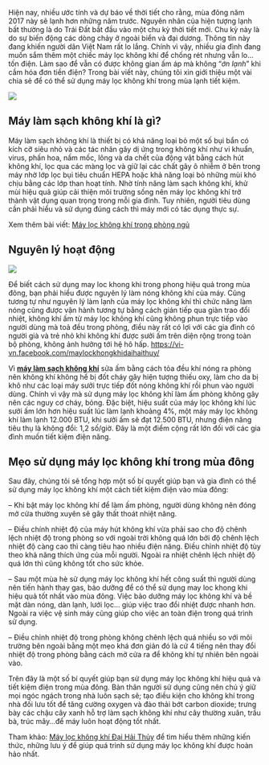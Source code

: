 Hiện nay, nhiều ước tính và dự báo về thời tiết cho rằng, mùa đông năm 2017 này sẽ lạnh hơn những năm trước. Nguyên nhân của hiện tượng lạnh bất thường là do Trái Đất bắt đầu vào một chu kỳ thời tiết mới. Chu kỳ này là do sự biến động các dòng chảy ở ngoài biển và đại dương. Thông tin này đang khiến người dân Việt Nam rất lo lắng. Chính vì vậy, nhiều gia đình đang muốn sắm thêm một chiếc máy lọc không khí để chống rét nhưng vẫn lo… tốn điện. Làm sao để vẫn có được không gian ấm áp mà không “<em>ớn lạnh</em>” khi cầm hóa đơn tiền điện? Trong bài viết này, chúng tôi xin giới thiệu một vài chia sẻ để có thể sử dụng máy lọc không khí trong mùa lạnh tiết kiệm.

<img src="https://user-images.githubusercontent.com/28585732/33167301-b0c1578a-d06f-11e7-8614-06d22084fcb3.jpg" />
<h2>Máy làm sạch không khí là gì?</h2>
Máy làm sạch không khí là thiết bị có khả năng loại bỏ một số bụi bẩn có kích cỡ siêu nhỏ và các tác nhân gây dị ứng trong không khí như vi khuẩn, virus, phấn hoa, nấm mốc, lông và da chết của động vật bằng cách hút không khí, lọc qua các màng lọc và giữ lại các chất gây ô nhiễm ở bên trong máy nhờ lớp lọc bụi tiêu chuẩn HEPA hoặc khả năng loại bỏ những mùi khó chịu bằng các lớp than hoạt tính. Nhờ tính năng làm sạch không khí, khử mùi hiệu quả giúp cải thiện môi trường sống nên máy lọc không khí trở thành vật dụng quan trọng trong mỗi gia đình. Tuy nhiên, người tiêu dùng cần phải hiểu và sử dụng đúng cách thì máy mới có tác dụng thực sự.

Xem thêm bài viết: <a title="Máy lọc không khí trong phòng ngủ" href="https://www.linkedin.com/pulse/may-loc-khong-khi-cho-phong-ngu-dai-hai-thuy/">Máy lọc không khí trong phòng ngủ</a>
<h2>Nguyên lý hoạt động</h2>
<img src="https://user-images.githubusercontent.com/28585732/33167349-e0cafefe-d06f-11e7-825f-573ca4b7b915.jpg" />

Để biết cách sử dụng may loc khong khi trong phong hiệu quả trong mùa đông, bạn phải hiểu được nguyên lý làm nóng không khí của máy. Cũng tương tự như nguyên lý làm lạnh của máy lọc không khí thì chức năng làm nóng cũng được vận hành tương tự bằng cách gián tiếp qua giàn trao đổi nhiệt, không khí ấm từ máy lọc không khí cũng không phun trực tiếp vào người dùng mà toả đều trong phòng, điều này rất có lợi với các gia đình có người già và trẻ nhỏ khi không khí được sưởi ấm trên diện rộng trong toàn bộ phòng, không ảnh hưởng tới hệ hô hấp.
https://vi-vn.facebook.com/maylockhongkhidaihaithuy/

Vì <strong><a title="máy làm sạch không khí" href="">máy làm sạch không khí</a></strong> sửa ấm bằng cách tỏa đều khí nóng ra phòng nên không khí không hề bị đốt cháy gây hiện tượng thiếu oxy, làm cho da bị khô như các loại máy sưởi trực tiếp đốt nóng không khí rồi phun vào người dùng. Chính vì vậy mà sử dụng máy lọc không khí làm ấm phòng không gây nên các nguy cơ cháy, bỏng. Đặc biệt, hiệu suất của máy lọc không khí lúc sưởi ấm lớn hơn hiệu suất lúc làm lạnh khoảng 4%, một máy máy lọc không khí làm lạnh 12.000 BTU, khi sưởi ấm sẽ đạt 12.500 BTU, nhưng điện năng tiêu thụ là không đổi: 1,2 số/giờ. Đây là một điểm cộng rất lớn đối với các gia đình muốn tiết kiệm điện năng.
<h2>Mẹo sử dụng máy lọc không khí trong mùa đông</h2>
Sau đây, chúng tôi sẽ tổng hợp một số bí quyết giúp bạn và gia đình có thể sử dụng máy lọc không khí một cách tiết kiệm điện vào mùa đông:

– Khi bật máy lọc không khí để làm ấm phòng, người dùng không nên đóng mở cửa thường xuyên sẽ gây thất thoát nhiệt năng.

– Điều chính nhiệt độ của máy hút không khí vừa phải sao cho độ chênh lệch nhiệt độ trong phòng so với ngoài trời không quá lớn bởi độ chênh lệch nhiệt độ càng cao thì càng tiêu hao nhiều điện năng. Điều chỉnh nhiệt độ tùy theo khả năng thích ứng của mỗi người. Ngoài ra nhiệt chênh lệch nhiệt độ quá lớn thì cũng không tốt cho sức khỏe.

– Sau một mùa hè sử dụng máy lọc không khí hết công suất thì người dùng nên tiến hành thay gas, bảo dưỡng để có thể sử dụng may loc khong khi hiệu quả tốt nhất vào mùa đông. Việc bảo dưỡng máy lọc không khí và bề mặt dàn nóng, dàn lạnh, lưới lọc… giúp việc trao đổi nhiệt được nhanh hơn. Ngoài ra việc vệ sinh máy cũng giúp cho việc an toàn điện trong quá trình sử dụng.

– Điều chỉnh nhiệt độ trong phòng không chênh lệch quá nhiều so với môi trường bên ngoài bằng một mẹo khá đơn giản đó là cứ 4 tiếng nên thay đổi nhiệt độ trong phòng bằng cách mở cửa ra để không khí tự nhiên bên ngoài vào.

Trên đây là một số bí quyết giúp bạn sử dụng máy lọc không khí hiệu quả và tiết kiệm điện trong mùa đông. Bản thân người sử dụng cũng nên chú ý giữ mọi ngóc ngách trong nhà luôn sạch sẽ; tạo điều kiện cho không khí trong nhà đối lưu tốt để tăng cường oxygen và đào thải bớt carbon dioxide; trưng bày các chậu cây xanh hỗ trợ làm sạch không khí như cây thường xuân, trầu bà, trúc mây…để máy luôn hoạt động tốt nhất.

Tham khảo: <a title="Máy lọc không khí Đại Hải Thủy" href="https://www.ok.ru/maylockhongkhi">Máy lọc không khí Đại Hải Thủy</a> để tìm hiểu thêm những kiến thức, những lưu ý để giúp quá trình sử dụng máy lọc không khí được hoàn hảo nhất.
